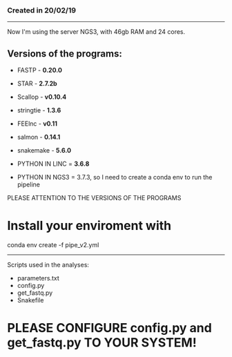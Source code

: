 ### Created in 20/02/19

-----------------------------------------------------------------
Now I'm using the server NGS3, with 46gb RAM and 24 cores.

## Versions of the programs:
- FASTP - **0.20.0**
- STAR - **2.7.2b**
- Scallop - **v0.10.4**
- stringtie - **1.3.6**
- FEElnc - **v0.11**
- salmon - **0.14.1**
- snakemake - **5.6.0**

- PYTHON IN LINC = **3.6.8**
- PYTHON IN NGS3 = 3.7.3, so I need to create a conda env to run the pipeline

PLEASE ATTENTION TO THE VERSIONS OF THE PROGRAMS
# Install your enviroment with
conda env create -f pipe_v2.yml

----------------------------------------------------------------

Scripts used in the analyses:
- parameters.txt
- config.py
- get_fastq.py
- Snakefile

# PLEASE CONFIGURE config.py and get_fastq.py TO YOUR SYSTEM!
